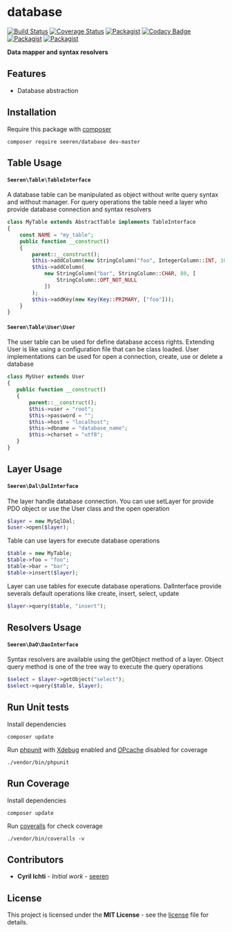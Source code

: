 # database
 [![Build Status](https://travis-ci.org/seeren/database.svg?branch=master)](https://travis-ci.org/seeren/database) [![Coverage Status](https://coveralls.io/repos/github/seeren/database/badge.svg?branch=master)](https://coveralls.io/github/seeren/database?branch=master) [![Packagist](https://img.shields.io/packagist/dt/seeren/database.svg)](https://packagist.org/packages/seeren/database/stats) [![Codacy Badge](https://api.codacy.com/project/badge/Grade/4a0463fb5a084be5bda68e4e36d7c7ac)](https://www.codacy.com/app/seeren/database?utm_source=github.com&amp;utm_medium=referral&amp;utm_content=seeren/database&amp;utm_campaign=Badge_Grade) [![Packagist](https://img.shields.io/packagist/v/seeren/database.svg)](https://packagist.org/packages/seeren/database#) [![Packagist](https://img.shields.io/packagist/l/seeren/log.svg)](LICENSE)

**Data mapper and syntax resolvers**

## Features
* Database abstraction

## Installation
Require this package with [composer](https://getcomposer.org/)
```
composer require seeren/database dev-master
```

## Table Usage
#### `Seeren\Table\TableInterface`
A database table can be manipulated as object without write query syntax and without manager. For query operations the table need a layer who provide database connection and syntax resolvers
```php
class MyTable extends AbstractTable implements TableInterface
{
    const NAME = "my_table";
    public function __construct()
    {
        parent::__construct();
        $this->addColumn(new StringColumn("foo", IntegerColumn::INT, 10));
        $this->addColumn(
            new StringColumn("bar", StringColumn::CHAR, 80, [
                StringColumn::OPT_NOT_NULL
            ])
        );
        $this->addKey(new Key(Key::PRIMARY, ["foo"]));
    }
}
```

 #### `Seeren\Table\User\User`
 The user table can be used for define database access rights. Extending User is like using a configuration file that can be class loaded. User implementations can be used for open a connection, create, use or delete a database
 ```php
class MyUser extends User
{
    public function __construct()
    {
        parent::__construct();
        $this->user = "root";
        $this->password = "";
        $this->host = "localhost";
        $this->dbname = "database_name";
        $this->charset = "utf8";
    }
}
```

## Layer Usage
#### `Seeren\Dal\DalInterface`
The layer handle database connection. You can use setLayer for provide PDO object or use the User class and the open  operation
```php
$layer = new MySqlDal;
$user->open($layer);
```
Table can use layers for execute database operations
```php
$table = new MyTable;
$table->foo = "foo";
$table->bar = "bar";
$table->insert($layer);
```
Layer can use tables for execute database operations. DalInterface provide severals default operations like create, insert, select, update
```php
$layer->query($table, "insert");
```

## Resolvers Usage
#### `Seeren\DaO\DaoInterface`
Syntax resolvers are available using the getObject method of a layer. Object query method is one of the tree way to execute the query operations
```php
$select = $layer->getObject("select");
$select->query($table, $layer);
```

## Run Unit tests
Install dependencies
```
composer update
```
Run [phpunit](https://phpunit.de/) with [Xdebug](https://xdebug.org/) enabled and [OPcache](http://php.net/manual/fr/book.opcache.php) disabled for coverage
```
./vendor/bin/phpunit
```
## Run Coverage
Install dependencies
```
composer update
```
Run [coveralls](https://coveralls.io/) for check coverage
```
./vendor/bin/coveralls -v
```

##  Contributors
* **Cyril Ichti** - *Initial work* - [seeren](https://github.com/seeren)

## License
This project is licensed under the **MIT License** - see the [license](LICENSE) file for details.